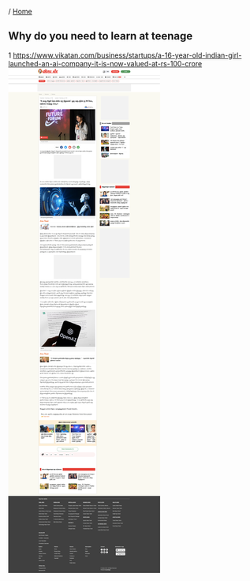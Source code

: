/ [Home](index.md)

## Why do you need to learn at teenage



1
https://www.vikatan.com/business/startups/a-16-year-old-indian-girl-launched-an-ai-company-it-is-now-valued-at-rs-100-crore
![ABC](https://github.com/rajasgs/rjwiki/blob/master/images/teen-founder-1.png?raw=true)

